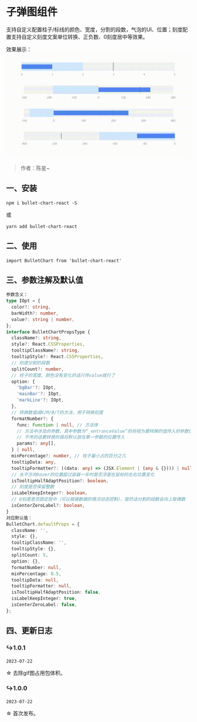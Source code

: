 # 子弹图组件

支持自定义配置柱子/标线的颜色、宽度，分割的段数，气泡的UI、位置；刻度配置支持自定义刻度文案单位转换、正负数、0刻度居中等效果。

效果展示：
![demonstration](https://github.com/skystar-chen/public-product_bullet-chart-react/blob/main/assets/images/demonstration.gif)

> 作者：陈星~

## 一、安装

```shell
npm i bullet-chart-react -S
```

或

```shell
yarn add bullet-chart-react
```

## 二、使用

```react
import BulletChart from 'bullet-chart-react'
```

## 三、参数注解及默认值

```typescript
参数含义：
type IOpt = {
  color?: string,
  barWidth?: number,
  value?: string | number,
};
interface BulletChartPropsType {
  className?: string,
  style?: React.CSSProperties,
  tooltipClassName?: string,
  tooltipStyle?: React.CSSProperties,
  // 刻度分割的段数
  splitCount?: number,
  // 柱子的宽度、颜色没有变化的话只传value就行了
  option: {
    'bgBar'?: IOpt,
    'mainBar'?: IOpt,
    'markLine'?: IOpt,
  },
  // 转换数值成K/M/B/T的方法，用于转换刻度
  formatNumber?: {
    func: Function | null, // 方法体
    // 方法中涉及的参数，其中参数为“_entranceValue”的将视为要转换的值传入的参数位置
    // 不传的话要转换的值将默认放在第一参数的位置传入
    params?: any[],
  } | null,
  minPercentage?: number, // 柱子最小占的百分之几
  tooltipData: any,
  tooltipFormatter?: ((data: any) => (JSX.Element | (any & {}))) | null,
  // 水平方向hover的位置超过容器一半时是否浮窗在鼠标的左右位置变化
  isTooltipHalfAdaptPosition?: boolean,
  // 刻度是否保留整数
  isLabelKeepInteger?: boolean,
  // 0刻度是否固定居中（可以根据数据的情况动态控制），是的话分割的段数会向上取偶数
  isCenterZeroLabel?: boolean,
}
对应默认值：
BulletChart.defaultProps = {
  className: '',
  style: {},
  tooltipClassName: '',
  tooltipStyle: {},
  splitCount: 5,
  option: {},
  formatNumber: null,
  minPercentage: 0.5,
  tooltipData: null,
  tooltipFormatter: null,
  isTooltipHalfAdaptPosition: false,
  isLabelKeepInteger: true,
  isCenterZeroLabel: false,
};
```

## 四、更新日志

### ↪1.0.1

`2023-07-22`

☆ 去除gif图占用包体积。

### ↪1.0.0

`2023-07-22`

☆ 首次发布。
